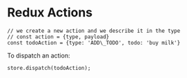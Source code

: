 # Redux Actions

```
// we create a new action and we describe it in the type
// const action = {type, payload}
const todoAction = {type: 'ADD\_TODO', todo: 'buy milk'}
```

To dispatch an action:

`store.dispatch(todoAction);`